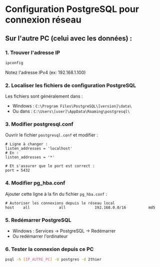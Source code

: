 # Configuration PostgreSQL pour connexion réseau

## Sur l'autre PC (celui avec les données) :

### 1. Trouver l'adresse IP
```cmd
ipconfig
```
Notez l'adresse IPv4 (ex: 192.168.1.100)

### 2. Localiser les fichiers de configuration PostgreSQL
Les fichiers sont généralement dans :
- Windows : `C:\Program Files\PostgreSQL\[version]\data\`
- Ou dans : `C:\Users\[user]\AppData\Roaming\postgresql\`

### 3. Modifier postgresql.conf
Ouvrir le fichier `postgresql.conf` et modifier :
```
# Ligne à changer :
listen_addresses = 'localhost'
# En :
listen_addresses = '*'

# Et s'assurer que le port est correct :
port = 5432
```

### 4. Modifier pg_hba.conf
Ajouter cette ligne à la fin du fichier `pg_hba.conf` :
```
# Autoriser les connexions depuis le réseau local
host    all             all             192.168.0.0/16          md5
```

### 5. Redémarrer PostgreSQL
- Windows : Services → PostgreSQL → Redémarrer
- Ou redémarrer l'ordinateur

### 6. Tester la connexion depuis ce PC
```bash
psql -h [IP_AUTRE_PC] -U postgres -d 2thier
```
